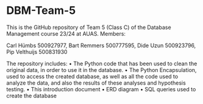 # DBM-Team-5
This is the GitHub repository of Team 5 (Class C) of the Database Management course 23/24 at AUAS.
Members: 

Carl Hümbs 		500927977,
Bart Remmers 		500777595,
Dide Uzun 		500923796,
Pip Velthuijs 		500831930


The repository includes:
•	The Python code that has been used to clean the original data, in order to use it in the database.
•	The Python Encapsulation, used to access the created database, as well as all the code used to analyze the data, and also the results of these analyses and hypothesis testing.
•	This introduction document
•	ERD diagram
•	SQL queries used to create the database
